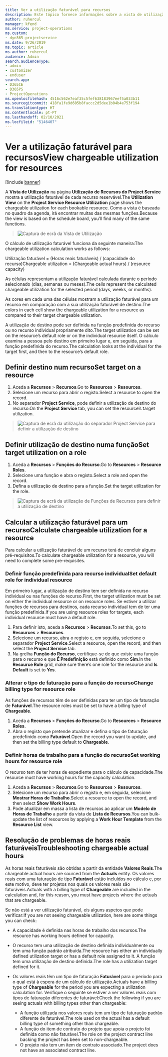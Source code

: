 ```yaml
---
title: Ver a utilização faturável para recursos
description: Este tópico fornece informações sobre a vista de utilização de recursos.
author: ruhercul
manager: kfend
ms.service: project-operations
ms.custom:
- dyn365-projectservice
ms.date: 9/26/2019
ms.topic: article
ms.author: ruhercul
audience: Admin
search.audienceType:
- admin
- customizer
- enduser
search.app:
- D365CE
- D365PS
- ProjectOperations
ms.openlocfilehash: 4516c562e7eaf35c5fef638183967eef5a033b11
ms.sourcegitcommit: 418fa1fe9d605b8faccc2d5dee1b04b4e753f194
ms.translationtype: HT
ms.contentlocale: pt-PT
ms.lasthandoff: 02/10/2021
ms.locfileid: "5146407"
---
```

# <a name="view-chargeable-utilization-for-resources"></a><span data-ttu-id="e3dd6-103">Ver a utilização faturável para recursos</span><span class="sxs-lookup"><span data-stu-id="e3dd6-103">View chargeable utilization for resources</span></span>

[!include [banner](../includes/psa-now-project-operations.md)]
 
<span data-ttu-id="e3dd6-104">A **Vista de Utilização** na página **Utilização de Recursos do Project Service** mostra a utilização faturável de cada recurso reservável.</span><span class="sxs-lookup"><span data-stu-id="e3dd6-104">The **Utilization View** on the **Project Service Resource Utilization** page shows the chargeable utilization for each bookable resource.</span></span> <span data-ttu-id="e3dd6-105">Como a vista é baseada no quadro da agenda, irá encontrar muitas das mesmas funções.</span><span class="sxs-lookup"><span data-stu-id="e3dd6-105">Because the view is based on the schedule board, you’ll find many of the same functions.</span></span>

> ![Captura de ecrã da Vista de Utilização](media/FAQ-utilization-1.png)
 

<span data-ttu-id="e3dd6-107">O cálculo de utilização faturável funciona da seguinte maneira:</span><span class="sxs-lookup"><span data-stu-id="e3dd6-107">The chargeable utilization calculation works as follows:</span></span>

   <span data-ttu-id="e3dd6-108">Utilização faturável = (Horas reais faturáveis) / (capacidade do recurso)</span><span class="sxs-lookup"><span data-stu-id="e3dd6-108">Chargeable utilization = (Chargeable actual hours) / (resource capacity)</span></span>

<span data-ttu-id="e3dd6-109">As células representam a utilização faturável calculada durante o período selecionado (dias, semanas ou meses).</span><span class="sxs-lookup"><span data-stu-id="e3dd6-109">The cells represent the calculated chargeable utilization for the selected period (days, weeks, or months).</span></span>

<span data-ttu-id="e3dd6-110">As cores em cada uma das células mostram a utilização faturável para um recurso em comparação com a sua utilização faturável de destino.</span><span class="sxs-lookup"><span data-stu-id="e3dd6-110">The colors in each cell show the chargeable utilization for a resource as compared to their target chargeable utilization.</span></span> 

<span data-ttu-id="e3dd6-111">A utilização de destino pode ser definida na função predefinida do recurso ou no recurso individual propriamente dito.</span><span class="sxs-lookup"><span data-stu-id="e3dd6-111">The target utilization can be set on the resource’s default role or on the individual resource itself.</span></span> <span data-ttu-id="e3dd6-112">O cálculo examina a pessoa pelo destino em primeiro lugar e, em seguida, para a função predefinida do recurso.</span><span class="sxs-lookup"><span data-stu-id="e3dd6-112">The calculation looks at the individual for the target first, and then to the resource’s default role.</span></span>

## <a name="set-target-on-a-resource"></a><span data-ttu-id="e3dd6-113">Definir destino num recurso</span><span class="sxs-lookup"><span data-stu-id="e3dd6-113">Set target on a resource</span></span>

1. <span data-ttu-id="e3dd6-114">Aceda a **Recursos** \> **Recursos**.</span><span class="sxs-lookup"><span data-stu-id="e3dd6-114">Go to **Resources** \> **Resources**.</span></span> 
2. <span data-ttu-id="e3dd6-115">Selecione um recurso para abrir o registo.</span><span class="sxs-lookup"><span data-stu-id="e3dd6-115">Select a resource to open the record.</span></span> 
3. <span data-ttu-id="e3dd6-116">No separador **Project Service**, pode definir a utilização de destino do recurso.</span><span class="sxs-lookup"><span data-stu-id="e3dd6-116">On the **Project Service** tab, you can set the resource’s target utilization.</span></span>

> ![Captura de ecrã da utilização do separador Project Service para definir a utilização de destino](media/FAQ-utilization-2.png)
 
## <a name="set-target-utilization-on-a-role"></a><span data-ttu-id="e3dd6-118">Definir utilização de destino numa função</span><span class="sxs-lookup"><span data-stu-id="e3dd6-118">Set target utilization on a role</span></span>

1. <span data-ttu-id="e3dd6-119">Aceda a **Recursos** \> **Funções do Recurso**.</span><span class="sxs-lookup"><span data-stu-id="e3dd6-119">Go to **Resources** \> **Resource Roles**.</span></span> 
2. <span data-ttu-id="e3dd6-120">Selecione uma função e abra o registo.</span><span class="sxs-lookup"><span data-stu-id="e3dd6-120">Select a role and open the record.</span></span> 
3. <span data-ttu-id="e3dd6-121">Defina a utilização de destino para a função.</span><span class="sxs-lookup"><span data-stu-id="e3dd6-121">Set the target utilization for the role.</span></span>

> ![Captura de ecrã da utilização de Funções de Recursos para definir a utilização de destino](media/FAQ-utilization-3.png)
 
## <a name="calculate-chargeable-utilization-for-a-resource"></a><span data-ttu-id="e3dd6-123">Calcular a utilização faturável para um recurso</span><span class="sxs-lookup"><span data-stu-id="e3dd6-123">Calculate chargeable utilization for a resource</span></span>

<span data-ttu-id="e3dd6-124">Para calcular a utilização faturável de um recurso terá de concluir alguns pré-requisitos.</span><span class="sxs-lookup"><span data-stu-id="e3dd6-124">To calculate chargeable utilization for a resource, you will need to complete some pre-requisites.</span></span> 

### <a name="set-default-role-for-individual-resource"></a><span data-ttu-id="e3dd6-125">Definir função predefinida para recurso individual</span><span class="sxs-lookup"><span data-stu-id="e3dd6-125">Set default role for individual resource</span></span>

<span data-ttu-id="e3dd6-126">Em primeiro lugar, a utilização de destino tem ser definida no recurso individual ou nas funções do recurso.</span><span class="sxs-lookup"><span data-stu-id="e3dd6-126">First, the target utilization must be set on either the individual resource or on resource roles.</span></span> <span data-ttu-id="e3dd6-127">Se estiver a utilizar funções de recursos para destinos, cada recurso individual tem de ter uma função predefinida.</span><span class="sxs-lookup"><span data-stu-id="e3dd6-127">If you are using resource roles for targets, each individual resource must have a default role.</span></span> 

1. <span data-ttu-id="e3dd6-128">Para definir isto, aceda a **Recursos** \> **Recursos**.</span><span class="sxs-lookup"><span data-stu-id="e3dd6-128">To set this, go to **Resources** \> **Resources**.</span></span> 
2. <span data-ttu-id="e3dd6-129">Selecione um recurso, abra o registo e, em seguida, selecione o separador **Project Service**.</span><span class="sxs-lookup"><span data-stu-id="e3dd6-129">Select a resource, open the record, and then select the **Project Service** tab.</span></span> 
3. <span data-ttu-id="e3dd6-130">Na grelha **Função do Recurso**, certifique-se de que existe uma função para o recurso e que **É Predefinição** está definido como **Sim**.</span><span class="sxs-lookup"><span data-stu-id="e3dd6-130">In the **Resource Role** grid, make sure there’s one role for the resource and **Is Default** is set to **Yes**.</span></span>
 
### <a name="change-billing-type-for-resource-role"></a><span data-ttu-id="e3dd6-131">Alterar o tipo de faturação para a função do recurso</span><span class="sxs-lookup"><span data-stu-id="e3dd6-131">Change billing type for resource role</span></span>

<span data-ttu-id="e3dd6-132">As funções de recursos têm de ser definidas para ter um tipo de faturação de **Faturável**.</span><span class="sxs-lookup"><span data-stu-id="e3dd6-132">The resource roles must be set to have a billing type of **Chargeable**.</span></span> 

1. <span data-ttu-id="e3dd6-133">Aceda a **Recursos** \> **Funções do Recurso**.</span><span class="sxs-lookup"><span data-stu-id="e3dd6-133">Go to **Resources** \> **Resource Roles**.</span></span> 
2. <span data-ttu-id="e3dd6-134">Abra o registo que pretende atualizar e defina o tipo de faturação predefinido como **Faturável**.</span><span class="sxs-lookup"><span data-stu-id="e3dd6-134">Open the record you want to update, and then set the billing type default to **Chargeable**.</span></span>

### <a name="set-working-hours-for-resource-role"></a><span data-ttu-id="e3dd6-135">Definir horas de trabalho para a função do recurso</span><span class="sxs-lookup"><span data-stu-id="e3dd6-135">Set working hours for resource role</span></span>
 
<span data-ttu-id="e3dd6-136">O recurso tem de ter horas de expediente para o cálculo de capacidade.</span><span class="sxs-lookup"><span data-stu-id="e3dd6-136">The resource must have working hours for the capacity calculation.</span></span> 

1. <span data-ttu-id="e3dd6-137">Aceda a **Recursos** \> **Recursos**.</span><span class="sxs-lookup"><span data-stu-id="e3dd6-137">Go to **Resources** \> **Resources**.</span></span> 
2. <span data-ttu-id="e3dd6-138">Selecione um recurso para abrir o registo e, em seguida, selecione **Mostrar Horas de Trabalho**.</span><span class="sxs-lookup"><span data-stu-id="e3dd6-138">Select a resource to open the record, and then select **Show Work Hours**.</span></span> 
3. <span data-ttu-id="e3dd6-139">Pode atualizar em massa a lista de recursos ao aplicar um **Modelo de Horas de Trabalho** a partir da vista de **Lista de Recursos**.</span><span class="sxs-lookup"><span data-stu-id="e3dd6-139">You can bulk-update the list of resources by applying a **Work Hour Template** from the **Resource List** view.</span></span>

## <a name="troubleshooting-chargeable-actual-hours"></a><span data-ttu-id="e3dd6-140">Resolução de problemas de horas reais faturáveis</span><span class="sxs-lookup"><span data-stu-id="e3dd6-140">Troubleshooting chargeable actual hours</span></span>

<span data-ttu-id="e3dd6-141">As horas reais faturáveis são obtidas a partir da entidade **Valores Reais**.</span><span class="sxs-lookup"><span data-stu-id="e3dd6-141">The chargeable actual hours are sourced from the **Actuals** entity.</span></span> <span data-ttu-id="e3dd6-142">Os valores reais com uma faturação de tipo **Faturável** estão incluídos no cálculo e, por este motivo, deve ter projetos nos quais os valores reais são faturáveis.</span><span class="sxs-lookup"><span data-stu-id="e3dd6-142">Actuals with a billing type of **Chargeable** are included in the calculation and, for this reason, you must have projects where the actuals that are chargeable.</span></span>

<span data-ttu-id="e3dd6-143">Se não está a ver utilização faturável, eis alguns aspetos que pode verificar:</span><span class="sxs-lookup"><span data-stu-id="e3dd6-143">If you are not seeing chargeable utilization, here are some things you can check:</span></span>

- <span data-ttu-id="e3dd6-144">A capacidade é definida nas horas de trabalho dos recursos.</span><span class="sxs-lookup"><span data-stu-id="e3dd6-144">The resource has working hours defined for capacity.</span></span>
- <span data-ttu-id="e3dd6-145">O recurso tem uma utilização de destino definida individualmente ou tem uma função padrão atribuída.</span><span class="sxs-lookup"><span data-stu-id="e3dd6-145">The resource has either an individually defined utilization target or has a default role assigned to it.</span></span> <span data-ttu-id="e3dd6-146">A função tem uma utilização de destino definida.</span><span class="sxs-lookup"><span data-stu-id="e3dd6-146">The role has a utilization target defined for it.</span></span>
- <span data-ttu-id="e3dd6-147">Os valores reais têm um tipo de faturação **Faturável** para o período para o qual está à espera de um cálculo de utilização.</span><span class="sxs-lookup"><span data-stu-id="e3dd6-147">Actuals have a billing type of **Chargeable** for the period you are expecting a utilization calculation for.</span></span> <span data-ttu-id="e3dd6-148">Verifique o seguinte se estiver a ver valores reais com tipos de faturação diferentes de faturável:</span><span class="sxs-lookup"><span data-stu-id="e3dd6-148">Check the following if you are seeing actuals with billing types other than chargeable:</span></span>

  - <span data-ttu-id="e3dd6-149">A função utilizada nos valores reais tem um tipo de faturação padrão diferente de faturável.</span><span class="sxs-lookup"><span data-stu-id="e3dd6-149">The role used on the actual has a default billing type of something other than chargeable.</span></span>
  - <span data-ttu-id="e3dd6-150">A função do item de contrato do projeto que apoia o projeto foi definida como não faturável.</span><span class="sxs-lookup"><span data-stu-id="e3dd6-150">The role on the project contract line backing the project has been set to non-chargeable.</span></span>
  - <span data-ttu-id="e3dd6-151">O projeto não tem um item de contrato associado.</span><span class="sxs-lookup"><span data-stu-id="e3dd6-151">The project does not have an associated contract line.</span></span>


